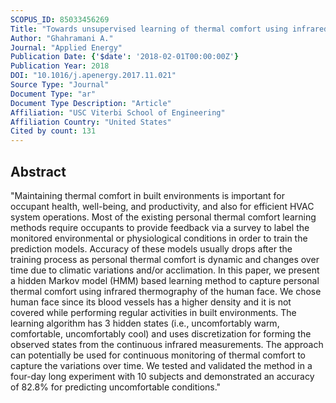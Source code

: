 ```yaml
---
SCOPUS_ID: 85033456269
Title: "Towards unsupervised learning of thermal comfort using infrared thermography"
Author: "Ghahramani A."
Journal: "Applied Energy"
Publication Date: {'$date': '2018-02-01T00:00:00Z'}
Publication Year: 2018
DOI: "10.1016/j.apenergy.2017.11.021"
Source Type: "Journal"
Document Type: "ar"
Document Type Description: "Article"
Affiliation: "USC Viterbi School of Engineering"
Affiliation Country: "United States"
Cited by count: 131
---
```


## Abstract
"Maintaining thermal comfort in built environments is important for occupant health, well-being, and productivity, and also for efficient HVAC system operations. Most of the existing personal thermal comfort learning methods require occupants to provide feedback via a survey to label the monitored environmental or physiological conditions in order to train the prediction models. Accuracy of these models usually drops after the training process as personal thermal comfort is dynamic and changes over time due to climatic variations and/or acclimation. In this paper, we present a hidden Markov model (HMM) based learning method to capture personal thermal comfort using infrared thermography of the human face. We chose human face since its blood vessels has a higher density and it is not covered while performing regular activities in built environments. The learning algorithm has 3 hidden states (i.e., uncomfortably warm, comfortable, uncomfortably cool) and uses discretization for forming the observed states from the continuous infrared measurements. The approach can potentially be used for continuous monitoring of thermal comfort to capture the variations over time. We tested and validated the method in a four-day long experiment with 10 subjects and demonstrated an accuracy of 82.8% for predicting uncomfortable conditions."
